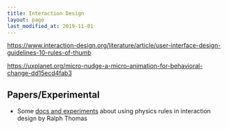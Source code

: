 ```yaml
---
title: Interaction Design
layout: page
last_modified_at: 2019-11-01
---
```


https://www.interaction-design.org/literature/article/user-interface-design-guidelines-10-rules-of-thumb

https://uxplanet.org/micro-nudge-a-micro-animation-for-behavioral-change-dd15ecd4fab3

## Papers/Experimental

- Some [docs and experiments](http://iamralpht.github.io/) about using physics rules in interaction design by Ralph Thomas

